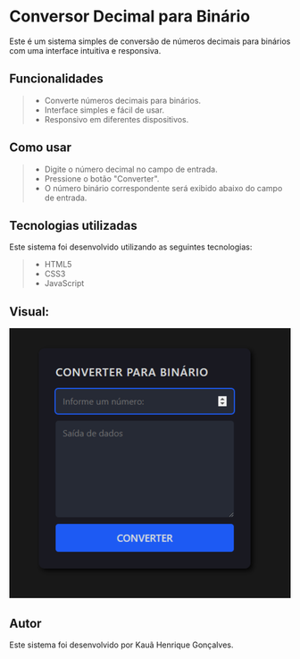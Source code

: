 # Conversor Decimal para Binário

Este é um sistema simples de conversão de números decimais para binários com uma interface intuitiva e responsiva.

## Funcionalidades
> - Converte números decimais para binários.
> - Interface simples e fácil de usar.
> - Responsivo em diferentes dispositivos.

## Como usar
> - Digite o número decimal no campo de entrada.
> - Pressione o botão "Converter".
> - O número binário correspondente será exibido abaixo do campo de entrada.

## Tecnologias utilizadas
Este sistema foi desenvolvido utilizando as seguintes tecnologias:

> - HTML5
> - CSS3
> - JavaScript

## Visual:
![Image](assests/image/Example.png)

## Autor
Este sistema foi desenvolvido por Kauã Henrique Gonçalves.
